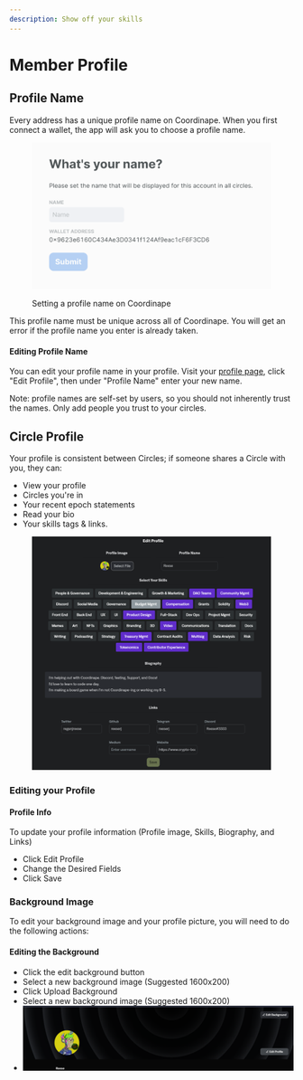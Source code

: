 ```yaml
---
description: Show off your skills
---
```


# Member Profile

## Profile Name

Every address has a unique profile name on Coordinape. When you first connect a wallet, the app will ask you to choose a profile name.

<figure><img src="../../.gitbook/assets/Screenshot 2023-01-13 at 2.24.09 PM (1).png" alt=""><figcaption><p>Setting a profile name on Coordinape</p></figcaption></figure>

This profile name must be unique across all of Coordinape. You will get an error if the profile name you enter is already taken.

#### Editing Profile Name

You can edit your profile name in your profile. Visit your [profile page](https://app.coordinape.com/profile/me), click "Edit Profile", then under "Profile Name" enter your new name.

Note: profile names are self-set by users, so you should not inherently trust the names. Only add people you trust to your circles.

## Circle Profile

Your profile is consistent between Circles; if someone shares a Circle with you, they can:

* View your profile
* Circles you're in
* Your recent epoch statements
* Read your bio
* Your skills tags & links.

<figure><img src="../../.gitbook/assets/image (9).png" alt=""><figcaption></figcaption></figure>

### Editing your Profile

#### Profile Info

To update your profile information (Profile image, Skills, Biography, and Links)

* Click Edit Profile
* Change the Desired Fields
* Click Save

### **Background Image**

To edit your background image and your profile picture, you will need to do the following actions:

#### Editing the Background

* Click the edit background button
* Select a new background image (Suggested 1600x200)
* Click Upload Background
* Select a new background image (Suggested 1600x200)
* ![](<../../.gitbook/assets/image (65).png>)
